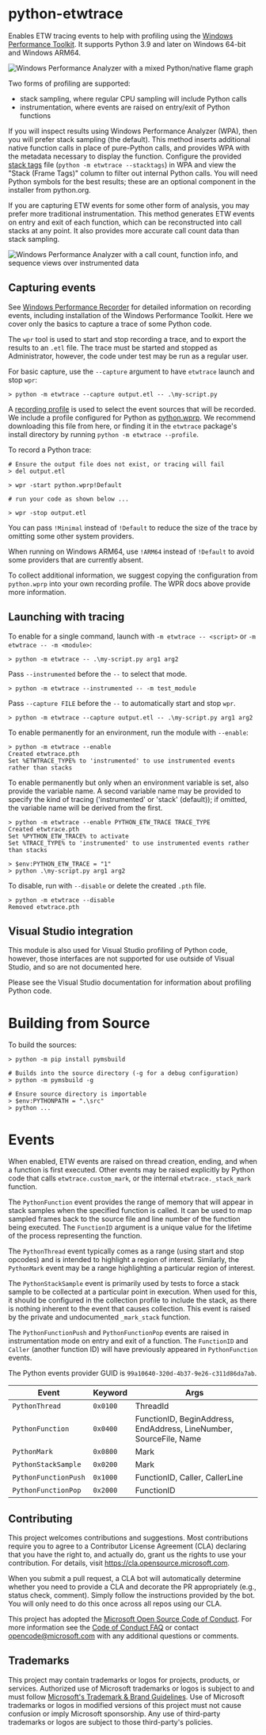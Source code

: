 # python-etwtrace

Enables ETW tracing events to help with profiling using the
[Windows Performance Toolkit](https://learn.microsoft.com/windows-hardware/test/wpt/).
It supports Python 3.9 and later on Windows 64-bit and Windows ARM64.

![Windows Performance Analyzer with a mixed Python/native flame graph](https://github.com/microsoft/python-etwtrace/raw/main/WPA-Python.png)

Two forms of profiling are supported:

* stack sampling, where regular CPU sampling will include Python calls
* instrumentation, where events are raised on entry/exit of Python functions

If you will inspect results using Windows Performance Analyzer (WPA),
then you will prefer stack sampling (the default).
This method inserts additional native function calls in place of pure-Python calls,
and provides WPA with the metadata necessary to display the function.
Configure the provided [stack tags](https://learn.microsoft.com/en-us/windows-hardware/test/wpt/stack-tags)
file (`python -m etwtrace --stacktags`) in WPA and view the "Stack (Frame Tags)"
column to filter out internal Python calls.
You will need Python symbols for the best results;
these are an optional component in the installer from python.org.

If you are capturing ETW events for some other form of analysis,
you may prefer more traditional instrumentation.
This method generates ETW events on entry and exit of each function,
which can be reconstructed into call stacks at any point.
It also provides more accurate call count data than stack sampling.

![Windows Performance Analyzer with a call count, function info, and sequence views over instrumented data](https://github.com/microsoft/python-etwtrace/raw/main/WPA-Instrumented.png)

## Capturing events

See [Windows Performance Recorder](https://learn.microsoft.com/windows-hardware/test/wpt/windows-performance-recorder)
for detailed information on recording events,
including installation of the Windows Performance Toolkit.
Here we cover only the basics to capture a trace of some Python code.

The `wpr` tool is used to start and stop recording a trace,
and to export the results to an `.etl` file.
The trace must be started and stopped as Administrator, however,
the code under test may be run as a regular user.

For basic capture, use the `--capture` argument to have `etwtrace` launch and
stop `wpr`:

```
> python -m etwtrace --capture output.etl -- .\my-script.py
```

A [recording profile](https://learn.microsoft.com/windows-hardware/test/wpt/recording-profiles)
is used to select the event sources that will be recorded. We include a profile
configured for Python as [python.wprp](https://github.com/microsoft/python-etwtrace/blob/main/src/python.wprp).
We recommend downloading this file from here,
or finding it in the `etwtrace` package's install directory
by running `python -m etwtrace --profile`.

To record a Python trace:

```
# Ensure the output file does not exist, or tracing will fail
> del output.etl

> wpr -start python.wprp!Default

# run your code as shown below ...

> wpr -stop output.etl
```

You can pass `!Minimal` instead of `!Default` to reduce the size of the trace by
omitting some other system providers.

When running on Windows ARM64, use `!ARM64` instead of `!Default` to avoid some
providers that are currently absent.

To collect additional information, we suggest copying the configuration from
`python.wprp` into your own recording profile.
The WPR docs above provide more information.

## Launching with tracing

To enable for a single command, launch with `-m etwtrace -- <script>` or
`-m etwtrace -- -m <module>`:

```
> python -m etwtrace -- .\my-script.py arg1 arg2
```

Pass `--instrumented` before the `--` to select that mode.

```
> python -m etwtrace --instrumented -- -m test_module
```

Pass `--capture FILE` before the `--` to automatically start and stop `wpr`.

```
> python -m etwtrace --capture output.etl -- .\my-script.py arg1 arg2
```

To enable permanently for an environment, run the module with `--enable`:

```
> python -m etwtrace --enable
Created etwtrace.pth
Set %ETWTRACE_TYPE% to 'instrumented' to use instrumented events rather than stacks
```

To enable permanently but only when an environment variable is set, also provide
the variable name. A second variable name may be provided to specify the kind
of tracing ('instrumented' or 'stack' (default)); if omitted, the variable name
will be derived from the first.

```
> python -m etwtrace --enable PYTHON_ETW_TRACE TRACE_TYPE
Created etwtrace.pth
Set %PYTHON_ETW_TRACE% to activate
Set %TRACE_TYPE% to 'instrumented' to use instrumented events rather than stacks

> $env:PYTHON_ETW_TRACE = "1"
> python .\my-script.py arg1 arg2
```

To disable, run with `--disable` or delete the created `.pth` file.

```
> python -m etwtrace --disable
Removed etwtrace.pth
```

## Visual Studio integration

This module is also used for Visual Studio profiling of Python code, however,
those interfaces are not supported for use outside of Visual Studio,
and so are not documented here.

Please see the Visual Studio documentation for information about profiling
Python code.

# Building from Source

To build the sources:

```
> python -m pip install pymsbuild

# Builds into the source directory (-g for a debug configuration)
> python -m pymsbuild -g

# Ensure source directory is importable
> $env:PYTHONPATH = ".\src"
> python ...
```

# Events

When enabled, ETW events are raised on thread creation, ending, and when a
function is first executed. Other events may be raised explicitly by Python code
that calls `etwtrace.custom_mark`, or the internal `etwtrace._stack_mark`
function.

The `PythonFunction` event provides the range of memory that will appear in
stack samples when the specified function is called. It can be used to map
sampled frames back to the source file and line number of the function being
executed. The `FunctionID` argument is a unique value for the lifetime of the
process representing the function.

The `PythonThread` event typically comes as a range (using start and stop
opcodes) and is intended to highlight a region of interest. Similarly, the
`PythonMark` event may be a range highlighting a particular region of interest.

The `PythonStackSample` event is primarily used by tests to force a stack sample
to be collected at a particular point in execution. When used for this, it
should be configured in the collection profile to include the stack, as there is
nothing inherent to the event that causes collection. This event is raised by
the private and undocumented `_mark_stack` function.

The `PythonFunctionPush` and `PythonFunctionPop` events are raised in
instrumentation mode on entry and exit of a function. The `FunctionID` and
`Caller` (another function ID) will have previously appeared in `PythonFunction`
events.

The Python events provider GUID is `99a10640-320d-4b37-9e26-c311d86da7ab`.

| Event | Keyword | Args |
|-------|---------|------|
| `PythonThread` |  `0x0100` | ThreadId |
| `PythonFunction` | `0x0400` | FunctionID, BeginAddress, EndAddress, LineNumber, SourceFile, Name |
| `PythonMark` | `0x0800` | Mark |
| `PythonStackSample` | `0x0200` | Mark |
| `PythonFunctionPush` | `0x1000` | FunctionID, Caller, CallerLine |
| `PythonFunctionPop` | `0x2000` | FunctionID |

## Contributing

This project welcomes contributions and suggestions.  Most contributions require you to agree to a
Contributor License Agreement (CLA) declaring that you have the right to, and actually do, grant us
the rights to use your contribution. For details, visit https://cla.opensource.microsoft.com.

When you submit a pull request, a CLA bot will automatically determine whether you need to provide
a CLA and decorate the PR appropriately (e.g., status check, comment). Simply follow the instructions
provided by the bot. You will only need to do this once across all repos using our CLA.

This project has adopted the [Microsoft Open Source Code of Conduct](https://opensource.microsoft.com/codeofconduct/).
For more information see the [Code of Conduct FAQ](https://opensource.microsoft.com/codeofconduct/faq/) or
contact [opencode@microsoft.com](mailto:opencode@microsoft.com) with any additional questions or comments.

## Trademarks

This project may contain trademarks or logos for projects, products, or services. Authorized use of Microsoft 
trademarks or logos is subject to and must follow 
[Microsoft's Trademark & Brand Guidelines](https://www.microsoft.com/en-us/legal/intellectualproperty/trademarks/usage/general).
Use of Microsoft trademarks or logos in modified versions of this project must not cause confusion or imply Microsoft sponsorship.
Any use of third-party trademarks or logos are subject to those third-party's policies.
